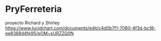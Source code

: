 # PryFerreteria
proyecto Richard y Shirley
https://www.lucidchart.com/documents/edit/c4d0b7f1-7080-4f3d-bc18-ee8388d4fe95/eOM~sURZZQ0N

